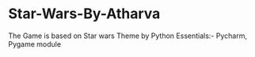 # Star-Wars-By-Atharva
The Game is based on Star wars Theme by Python Essentials:- Pycharm, Pygame module
